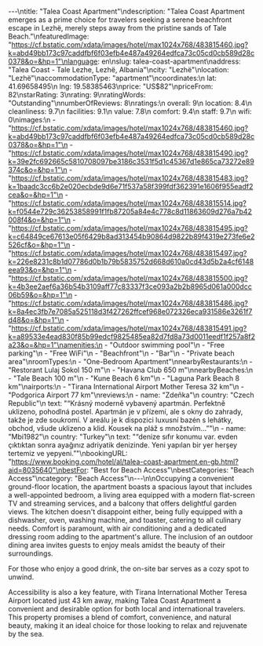 ---\ntitle: "Talea Coast Apartment"\ndescription: "Talea Coast Apartment emerges as a prime choice for travelers seeking a serene beachfront escape in Lezhë, merely steps away from the pristine sands of Tale Beach."\nfeaturedImage: "https://cf.bstatic.com/xdata/images/hotel/max1024x768/483815460.jpg?k=abd49bb173c97caddfbf6f03efb4e487a49264edfca73c05cd0cb589d28c0378&o=&hp=1"\nlanguage: en\nslug: talea-coast-apartment\naddress: "Talea Coast - Tale Lezhe, Lezhë, Albania"\ncity: "Lezhë"\nlocation: "Lezhë"\naccommodationType: "apartment"\ncoordinates:\n  lat: 41.69658495\n  lng: 19.58385463\nprice: "US$82"\npriceFrom: 82\nstarRating: 3\nrating: 9\nratingWords: "Outstanding"\nnumberOfReviews: 8\nratings:\n  overall: 9\n  location: 8.4\n  cleanliness: 9.7\n  facilities: 9.1\n  value: 7.8\n  comfort: 9.4\n  staff: 9.7\n  wifi: 0\nimages:\n  - "https://cf.bstatic.com/xdata/images/hotel/max1024x768/483815460.jpg?k=abd49bb173c97caddfbf6f03efb4e487a49264edfca73c05cd0cb589d28c0378&o=&hp=1"\n  - "https://cf.bstatic.com/xdata/images/hotel/max1024x768/483815490.jpg?k=39e2fc692665c5810708097be3186c3531f5d1c45367d1e865ca73272e89374c&o=&hp=1"\n  - "https://cf.bstatic.com/xdata/images/hotel/max1024x768/483815483.jpg?k=1baadc3cc6b2e020ecbde9d6e71f537a58f399fdf362391e1606f955eadf2cea&o=&hp=1"\n  - "https://cf.bstatic.com/xdata/images/hotel/max1024x768/483815514.jpg?k=f0544e729c36253858991f1fb87205a84e4c778c8d11863609d276a7b42008f4&o=&hp=1"\n  - "https://cf.bstatic.com/xdata/images/hotel/max1024x768/483815495.jpg?k=c64849ce67613e05f6429b8ad313454b90864d9822b89f4319e273fe6e2526cf&o=&hp=1"\n  - "https://cf.bstatic.com/xdata/images/hotel/max1024x768/483815497.jpg?k=226e8231c8b1d07786d0b1b79b5835752d668d610a0cd43d5b2a4cf6148eea93&o=&hp=1"\n  - "https://cf.bstatic.com/xdata/images/hotel/max1024x768/483815500.jpg?k=4b3ee2aef6a36b54b3109aff77c83337f3ce093a2b2b8965d061a000dcc06b59&o=&hp=1"\n  - "https://cf.bstatic.com/xdata/images/hotel/max1024x768/483815486.jpg?k=8a4ec3fb7e7085a525118d3f427262ffcef968e072326eca931586e3261f7d48&o=&hp=1"\n  - "https://cf.bstatic.com/xdata/images/hotel/max1024x768/483815491.jpg?k=a89533e4ead830f85b99edcf9825485ea82d7fd8a73d0011eedf1f257a8f2a23&o=&hp=1"\namenities:\n  - "Outdoor swimming pool"\n  - "Free parking"\n  - "Free WiFi"\n  - "Beachfront"\n  - "Bar"\n  - "Private beach area"\nroomTypes:\n  - "One-Bedroom Apartment"\nnearbyRestaurants:\n  - "Restorant Lulaj Sokol 150 m"\n  - "Havana Club 650 m"\nnearbyBeaches:\n  - "Tale Beach 100 m"\n  - "Kune Beach 6 km"\n  - "Laguna Park Beach 8 km"\nairports:\n  - "Tirana International Airport Mother Teresa 32 km"\n  - "Podgorica Airport 77 km"\nreviews:\n  - name: "Zdeňka"\n    country: "Czech Republic"\n    text: "“Krásný moderně vybavený apartmán. Perfektně uklizeno, pohodlná postel. Apartmán je v přízemí, ale s okny do zahrady, takže je zde soukromí. V areálu je k dispozici luxusní bazén s lehátky, obchod, všude uklizeno a klid. Kousek na pláž s množstvím...”"\n  - name: "Mbi1982"\n    country: "Turkey"\n    text: "“denize sıfır konumu var. evden çıktıktan sonra ayağınız adriyatik denizinde. Yeni yapılan bir yer herşey tertemiz ve yepyeni.”"\nbookingURL: "https://www.booking.com/hotel/al/talea-coast-apartment.en-gb.html?aid=8035640"\nbestFor: "Best for Beach Access"\nbestCategories: "Beach Access"\ncategory: "Beach Access"\n---\n\nOccupying a convenient ground-floor location, the apartment boasts a spacious layout that includes a well-appointed bedroom, a living area equipped with a modern flat-screen TV and streaming services, and a balcony that offers delightful garden views. The kitchen doesn't disappoint either, being fully equipped with a dishwasher, oven, washing machine, and toaster, catering to all culinary needs. Comfort is paramount, with air conditioning and a dedicated dressing room adding to the apartment's allure. The inclusion of an outdoor dining area invites guests to enjoy meals amidst the beauty of their surroundings.

For those who enjoy a good drink, the on-site bar serves as a cozy spot to unwind. 

Accessibility is also a key feature, with Tirana International Mother Teresa Airport located just 43 km away, making Talea Coast Apartment a convenient and desirable option for both local and international travelers. This property promises a blend of comfort, convenience, and natural beauty, making it an ideal choice for those looking to relax and rejuvenate by the sea.